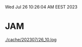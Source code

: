 Wed Jul 26 10:26:04 AM EEST 2023
# JAM
<a href='./cache/202307/26_10.log'>./cache/202307/26_10.log</a>
